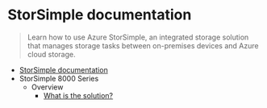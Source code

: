 # StorSimple documentation
> Learn how to use Azure StorSimple, an integrated storage solution that manages storage tasks between on-premises devices and Azure cloud storage.
  - [StorSimple documentation](https://learn.microsoft.com/en-us/azure/storsimple/)
  - StorSimple 8000 Series
    - Overview
      - [What is the solution?](https://learn.microsoft.com/en-us/azure/storsimple/storsimple-overview)
